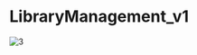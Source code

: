 # LibraryManagement_v1

![3](https://user-images.githubusercontent.com/117197515/235954452-3994f0f7-d6dd-4e87-8cfb-12a28476ceb7.jpg)
